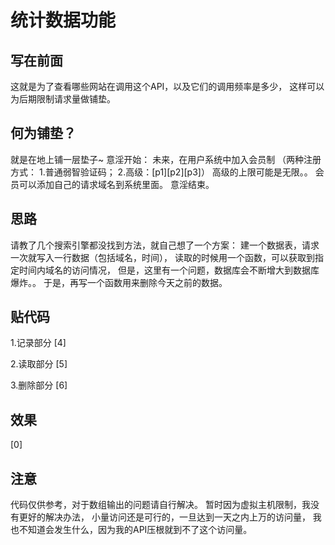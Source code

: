 # 统计数据功能

## 写在前面
这就是为了查看哪些网站在调用这个API，以及它们的调用频率是多少，
这样可以为后期限制请求量做铺垫。

## 何为铺垫？
就是在地上铺一层垫子~
意淫开始：
未来，在用户系统中加入会员制
（两种注册方式：
1.普通弱智验证码；
2.高级：[p1][p2][p3]）
高级的上限可能是无限。。
会员可以添加自己的请求域名到系统里面。
意淫结束。

## 思路
请教了几个搜索引擎都没找到方法，就自己想了一个方案：
建一个数据表，请求一次就写入一行数据（包括域名，时间），
读取的时候用一个函数，可以获取到指定时间内域名的访问情况，
但是，这里有一个问题，数据库会不断增大到数据库爆炸。。
于是，再写一个函数用来删除今天之前的数据。

## 贴代码
1.记录部分
[4]

2.读取部分
[5]

3.删除部分
[6]

## 效果
[0]

## 注意
代码仅供参考，对于数组输出的问题请自行解决。
暂时因为虚拟主机限制，我没有更好的解决办法，
小量访问还是可行的，一旦达到一天之内上万的访问量，
我也不知道会发生什么，因为我的API压根就到不了这个访问量。